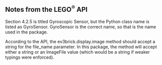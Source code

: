 ## Notes from the LEGO<sup>&reg;</sup> API

Section 4.2.5 is titled Gyroscopic Sensor, but the Python class name is listed as GyroSensor. GyroSensor is the correct name, so that is the name used in the package.

According to the API, the ev3brick.display.image method should accept a string for the file_name parameter. In this package, the method will accept either a string or an ImageFile value (which would be a string if weaker typings were enforced).
